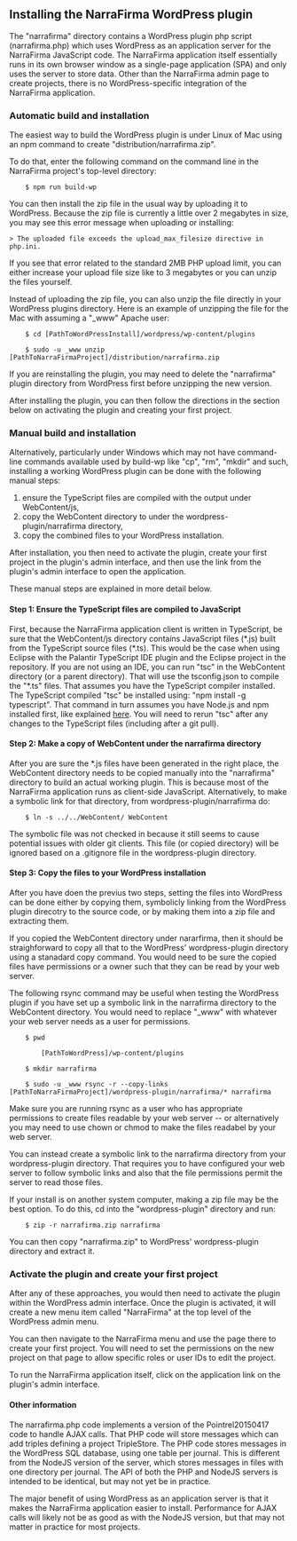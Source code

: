 ## Installing the NarraFirma WordPress plugin

The "narrafirma" directory contains a WordPress plugin php script (narrafirma.php) which uses WordPress as an application server for the NarraFirma JavaScript code.
The NarraFirma application itself essentially runs in its own browser window as a single-page application (SPA) and only uses the server to store data.
Other than the NarraFirma admin page to create projects, there is no WordPress-specific integration of the NarraFirma application.

### Automatic build and installation

The easiest way to build the WordPress plugin is under Linux of Mac using an npm command to create "distribution/narrafirma.zip".

To do that, enter the following command on the command line in the NarraFirma project's top-level directory:

        $ npm run build-wp
        
You can then install the zip file in the usual way by uploading it to WordPress.
Because the zip file is currently a little over 2 megabytes in size, you may see this error message when uploading or installing:
    
    > The uploaded file exceeds the upload_max_filesize directive in php.ini.
    
If you see that error related to the standard 2MB PHP upload limit,
you can either increase your upload file size like to 3 megabytes or you can unzip the files yourself.

Instead of uploading the zip file, you can also unzip the file directly in your WordPress plugins directory.
Here is an example of unzipping the file for the Mac with assuming a "_www" Apache user:

        $ cd [PathToWordPressInstall]/wordpress/wp-content/plugins
        
        $ sudo -u _www unzip [PathToNarraFirmaProject]/distribution/narrafirma.zip
        
If you are reinstalling the plugin, you may need to delete the "narrafirma" plugin directory from WordPress first before unzipping the new version.

After installing the plugin, you can then follow the directions in the section below on activating the plugin and creating your first project.  

### Manual build and installation

Alternatively, particularly under Windows which may not have command-line commands available used by build-wp
like "cp", "rm", "mkdir" and such, installing a working WordPress plugin can be done with the following manual steps:  

1. ensure the TypeScript files are compiled with the output under WebContent/js,
2. copy the WebContent directory to under the wordpress-plugin/narrafirma directory,
3. copy the combined files to your WordPress installation.  

After installation, you then need to activate the plugin, create your first project in the plugin's admin interface, and then use the link from the plugin's admin interface to open the application.

These manual steps are explained in more detail below.

#### Step 1: Ensure the TypeScript files are compiled to JavaScript

First, because the NarraFirma application client is written in TypeScript, 
be sure that the WebContent/js directory contains JavaScript files (\*.js) built from the TypeScript source files (\*.ts). This would be the case when using Eclipse with the Palantir TypeScript IDE plugin and the Eclipse project in the repository.
If you are not using an IDE, you can run "tsc" in the WebContent directory (or a parent directory).
That will use the tsconfig.json to compile the "*.ts" files.
That assumes you have the TypeScript compiler installed.
The TypeScript compiled "tsc" be installed using: "npm install -g typescript".
That command in turn assumes you have Node.js and npm installed first, like explained [here](https://docs.npmjs.com/getting-started/installing-node).
You will need to rerun "tsc" after any changes to the TypeScript files (including after a git pull).

#### Step 2: Make a copy of WebContent under the narrafirma directory

After you are sure the *.js files have been generated in the right place,
the WebContent directory needs to be copied manually into the "narrafirma" directory to build an actual working plugin.
This is because most of the NarraFirma application runs as client-side JavaScript.
Alternatively, to make a symbolic link for that directory, from wordpress-plugin/narrafirma do:

        $ ln -s ../../WebContent/ WebContent
        
The symbolic file was not checked in because it still seems to cause potential issues with older git clients.
This file (or copied directory) will be ignored based on a .gitignore file in the wordpress-plugin directory.

#### Step 3: Copy the files to your WordPress installation

After you have doen the previus two steps, setting the files into WordPress can be done either by copying them,
symbolicly linking from the WordPress plugin direcotry to the source code,
or by making them into a zip file and extracting them.

If you copied the WebContent directory under nararfirma, then it should be straighforward to copy all that
to the WordPress' wordpress-plugin directory using a stanadard copy command.
You would need to be sure the copied files have permissions or a owner such that they can be read by your web server.

The following rsync command may be useful when testing the WordPress plugin if you have set up a symbolic link in the narrafirma directory to the WebContent directory.
You would need to replace "_www" with whatever your web server needs as a user for permissions.

        $ pwd
        
            [PathToWordPress]/wp-content/plugins
            
        $ mkdir narrafirma
        
        $ sudo -u _www rsync -r --copy-links [PathToNarraFirmaProject]/wordpress-plugin/narrafirma/* narrafirma

Make sure you are running rsync as a user who has appropriate permissions to create files readable by your web server -- or alternatively you may need to use chown or chmod to make the files readabel by your web server.

You can instead create a symbolic link to the narrafirma directory from your wordpress-plugin directory.
That requires you to have configured your web server to follow symbolic links
and also that the file permissions permit the server to read those files.

If your install is on another system computer, making a zip file may be the best option.
To do this, cd into the "wordpress-plugin" directory and run:

        $ zip -r narrafirma.zip narrafirma
        
You can then copy "narrafirma.zip" to WordPress' wordpress-plugin directory and extract it.

### Activate the plugin and create your first project

After any of these approaches, you would then need to activate the plugin within the WordPress admin interface.
Once the plugin is activated, it will create a new menu item called "NarraFirma" at the top level of the WordPress admin menu.

You can then navigate to the NarraFirma menu and use the page there to create your first project. You will need to set the permissions on the new project on that page to allow specific roles or user IDs to edit the project.

To run the NarraFirma application itself, click on the application link on the plugin's admin interface.

#### Other information

The narrafirma.php code implements a version of the Pointrel20150417 code to handle AJAX calls.
That PHP code will store messages which can add triples defining a project TripleStore.
The PHP code stores messages in the WordPress SQL database, using one table per journal.
This is different from the NodeJS version of the server, which stores messages in files with one directory per journal.
The API of both the PHP and NodeJS servers is intended to be identical, but may not yet be in practice.

The major benefit of using WordPress as an application server is that it makes the NarraFirma application easier to install.
Performance for AJAX calls will likely not be as good as with the NodeJS version, but that may not matter in practice for most projects.
